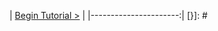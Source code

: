 [{]: <helper> (nav_step)
| [Begin Tutorial >](manuals/dist/step1.md) |
|----------------------:|
[}]: #